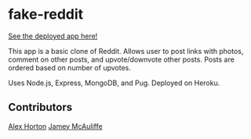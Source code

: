 # fake-reddit

[See the deployed app here!](https://ancient-hamlet-94779.herokuapp.com/)

This app is a basic clone of Reddit. Allows user to post links with photos, comment on other posts, and upvote/downvote other posts. Posts are ordered based on number of upvotes.

Uses Node.js, Express, MongoDB, and Pug. Deployed on Heroku.

## Contributors
[Alex Horton](https://github.com/alexhortonmusic)
[Jamey McAuliffe](https://github.com/JameyMcAuliffe)
